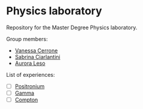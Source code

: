 # Physics laboratory
Repository for the Master Degree Physics laboratory.

Group members: 
* [Vanessa Cerrone](https://github.com/vanessacerrone)
* [Sabrina Ciarlantini](https://github.com/ciarlans)
* [Aurora Leso](https://github.com/auroraleso)
  
List of experiences:

- [ ] [Positronium](Positronium/)
- [ ] [Gamma](Gamma/)
- [ ] [Compton](Compton/)